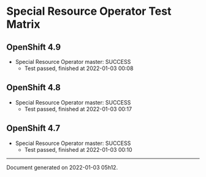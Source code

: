 
Special Resource Operator Test Matrix
=====================================

OpenShift 4.9
-------------



* Special Resource Operator master: SUCCESS
  - Test passed, finished at 2022-01-03 00:08

OpenShift 4.8
-------------



* Special Resource Operator master: SUCCESS
  - Test passed, finished at 2022-01-03 00:17

OpenShift 4.7
-------------



* Special Resource Operator master: SUCCESS
  - Test passed, finished at 2022-01-03 00:10

---
Document generated on 2022-01-03 05h12.
